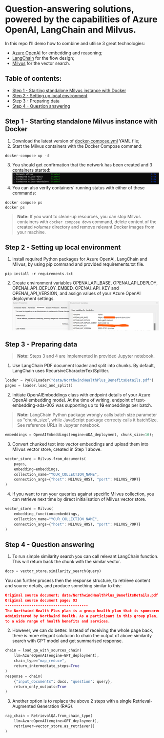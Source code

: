 # Question-answering solutions, powered by the capabilities of Azure OpenAI, LangChain and Milvus.

In this repo I'll demo how to combine and utilise 3 great technologies:
- [Azure OpenAI](https://learn.microsoft.com/en-us/azure/ai-services/openai/overview) for embedding and reasoning;
- [LangChain](https://python.langchain.com/docs/get_started/introduction) for the flow design;
- [Milvus](https://milvus.io/docs/overview.md) for the vector search.

## Table of contents:
- [Step 1 - Starting standalone Milvus instance with Docker](https://github.com/LazaUK/AOAI-LangChain-Milvus/tree/main#step-1---starting-standalone-milvus-instance-with-docker)
- [Step 2 - Setting up local environment](https://github.com/LazaUK/AOAI-LangChain-Milvus/tree/main#step-2---setting-up-local-environment)
- [Step 3 - Preparing data](https://github.com/LazaUK/AOAI-LangChain-Milvus/tree/main#step-3---preparing-data)
- [Step 4 - Question answering](https://github.com/LazaUK/AOAI-LangChain-Milvus/tree/main#step-4---question-answering)

## Step 1 - Starting standalone Milvus instance with Docker

1. Download the latest version of [docker-compose.yml](https://github.com/milvus-io/milvus/releases/download/v2.3.2/milvus-standalone-docker-compose.yml) YAML file;
2. Start the Milvus containers with the Docker Compose command:
```
docker-compose up -d
```
3. You should get confirmation that the network has been created and 3 containers started:
   ![screenshot_1.3_docker](images/aoai_milvus_step1.3.png)
4. You can also verify containers' running status with either of these commands:
```
docker compose ps
docker ps
```
> **Note:** If you want to clean-up resources, you can stop Milvus containers with ```docker compose down``` command, delete content of the created *volumes* directory and remove relevant Docker images from your machine.

## Step 2 - Setting up local environment

1. Install required Python packages for Azure OpenAI, LangChain and Milvus, by using pip command and provided requirements.txt file.
```
pip install -r requirements.txt
```
2. Create environment variables OPENAI_API_BASE, OPENAI_API_DEPLOY, OPENAI_API_DEPLOY_EMBED, OPENAI_API_KEY and OPENAI_API_VERSION, and assign values of your Azure OpenAI deployment settings.
   ![screenshot_2.2_azure](images/aoai_milvus_step2.2.png)

## Step 3 - Preparing data

> **Note:** Steps 3 and 4 are implemented in provided Jupyter notebook.
1. Use LangChain PDF document loader and split into chunks. By default, LangChain uses RecursiveCharacterTextSplitter.
``` Python
loader = PyPDFLoader("data/NorthwindHealthPlus_BenefitsDetails.pdf")
pages = loader.load_and_split()
```
2. Initiate OpenAIEmbeddings class with endpoint details of your Azure OpenAI embedding model. At the time of writing, endpoint of text-embedding-ada-002 was supporting up to **16** embeddings per batch.
> **Note:** LangChain Python package wrongly calls batch size parameter as "chunk_size", while JavaScript package correcty calls it batchSize. See reference URLs in Jupyter notebook.
``` Python
embeddings = OpenAIEmbeddings(engine=ADA_deployment, chunk_size=16);
```
3. Convert chunked text into vector embeddings and upload them into Milvus vector store, created in Step 1 above.
``` Python
vector_store = Milvus.from_documents(
    pages,
    embedding=embeddings,
    collection_name="YOUR_COLLECTION_NAME",
    connection_args={"host": MILVUS_HOST, "port": MILVUS_PORT}
)
```
4. If you want to run your quesries against specific Milvus collection, you can retrieve next time by direct initialisation of Milvus vector store.
``` Python
vector_store = Milvus(
    embedding_function=embeddings,    
    collection_name="YOUR_COLLECTION_NAME",
    connection_args={"host": MILVUS_HOST, "port": MILVUS_PORT}
)
```

## Step 4 - Question answering

1. To run simple similarity search you can call relevant LangChain function. This will return back the chunk with the similar vector.
``` Python
docs = vector_store.similarity_search(query)
```
You can further process then the response structure, to retrieve content and source details, and produce something similar to this:
``` JSON
Original source document: data/NorthwindHealthPlus_BenefitsDetails.pdf
Original source document page: 93
--------------------------------------
The Northwind Health Plus plan is a group health plan that is sponsored by Contoso and 
administered by Northwind Health. As a participant in this group plan, you will have access 
to a wide range of health benefits and services. 
```
2.  However, we can do better. Instead of receiving the whole page back, there is more elegant solutuion to chain the output of above similarity search with GPT model and get summarised response.
``` Python
chain = load_qa_with_sources_chain(
    llm=AzureOpenAI(engine=GPT_deployment),
    chain_type="map_reduce",
    return_intermediate_steps=True
)
response = chain(
    {"input_documents": docs, "question": query},
    return_only_outputs=True
)
```
3. Another option is to replace the above 2 steps with a single Retrieval-Augmented Generation (RAG).
``` Python
rag_chain = RetrievalQA.from_chain_type(
    llm=AzureOpenAI(engine=GPT_deployment),
    retriever=vector_store.as_retriever()
)
```
